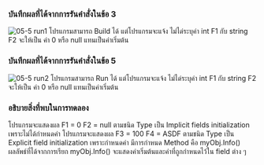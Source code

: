 ### บันทึกผลที่ได้จากการรันคำสั่งในข้อ 3
![05-5 run1](https://github.com/kanoksiriboonkam/03376836-OOP-2566-Lab-05/assets/144196048/e5a79938-3a8b-40a9-8072-168b200f1423)
โปรแกรมสามารถ Build ได้ แต่โปรแกรมจะแจ้ง ไม่ได่ระบุค่า int F1 กับ string F2 จะให้เป็น ค่า 0 หรือ null แทนเป็นค่าเริ่มต้น

### บันทึกผลที่ได้จากการรันคำสั่งในข้อ 5
![05-5 run2](https://github.com/kanoksiriboonkam/03376836-OOP-2566-Lab-05/assets/144196048/94aa7d02-9f67-4c65-bf6f-750f94c39d27)
โปรแกรมสามารถ Run ได้ แต่โปรแกรมจะแจ้ง ไม่ได่ระบุค่า int F1 กับ string F2 จะให้เป็น ค่า 0 หรือ null แทนเป็นค่าเริ่มต้น

### อธิบายสิ่งที่พบในการทดลอง
โปรแกรมจะแสดงผล F1 = 0 F2 = null ตามชนิด Type เป็น Implicit fields initialization เพราะไม่ได้กำหนดค่า
โปรแกรมจะแสดงผล F3 = 100 F4 = ASDF ตามชนิด Type เป็น Explicit field initialization เพราะกำหนดค่า
มีการกำหนด Method คือ myObj.Info() ผลลัพธ์ที่ได้จากการเรียก myObj.Info() จะแสดงค่าเริ่มต้นและค่าที่ถูกกำหนดไว้ใน field ต่าง ๆ
